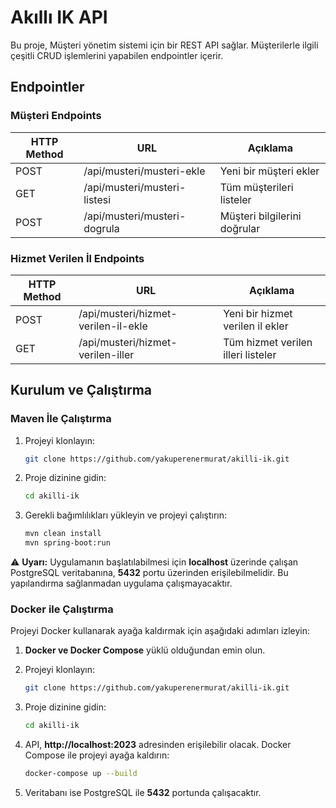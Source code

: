 # Akıllı IK API

Bu proje, Müşteri yönetim sistemi için bir REST API sağlar. Müşterilerle ilgili çeşitli CRUD işlemlerini yapabilen endpointler içerir.

## Endpointler

### Müşteri Endpoints

| HTTP Method | URL                            | Açıklama                                         |
|-------------|---------------------------------|--------------------------------------------------|
| POST        | /api/musteri/musteri-ekle       | Yeni bir müşteri ekler                           |
| GET         | /api/musteri/musteri-listesi    | Tüm müşterileri listeler                         |
| POST        | /api/musteri/musteri-dogrula    | Müşteri bilgilerini doğrular                     |

### Hizmet Verilen İl Endpoints

| HTTP Method | URL                              | Açıklama                                        |
|-------------|-----------------------------------|-------------------------------------------------|
| POST        | /api/musteri/hizmet-verilen-il-ekle | Yeni bir hizmet verilen il ekler                |
| GET         | /api/musteri/hizmet-verilen-iller  | Tüm hizmet verilen illeri listeler              |

## Kurulum ve Çalıştırma

### Maven İle Çalıştırma

1. Projeyi klonlayın:
    ```bash
    git clone https://github.com/yakuperenermurat/akilli-ik.git
    ```

2. Proje dizinine gidin:
    ```bash
    cd akilli-ik
    ```

3. Gerekli bağımlılıkları yükleyin ve projeyi çalıştırın:
    ```bash
    mvn clean install
    mvn spring-boot:run
    ```

⚠️ **Uyarı:** Uygulamanın başlatılabilmesi için **localhost** üzerinde çalışan PostgreSQL veritabanına, **5432** portu üzerinden erişilebilmelidir. Bu yapılandırma sağlanmadan uygulama çalışmayacaktır.

### Docker ile Çalıştırma

Projeyi Docker kullanarak ayağa kaldırmak için aşağıdaki adımları izleyin:

1. **Docker ve Docker Compose** yüklü olduğundan emin olun.

2. Projeyi klonlayın:
    ```bash
    git clone https://github.com/yakuperenermurat/akilli-ik.git
    ```

3. Proje dizinine gidin:
    ```bash
    cd akilli-ik
    ```
4. API, **http://localhost:2023** adresinden erişilebilir olacak.
Docker Compose ile projeyi ayağa kaldırın:
    ```bash
    docker-compose up --build
    ```

6. Veritabanı ise PostgreSQL ile **5432** portunda çalışacaktır.
